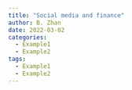 ```yaml
---
title: "Social media and finance"
author: B. Zhan
date: 2022-03-02
categories: 
  - Example1
  - Example2
tags:
  - Example1
  - Example2
---
```

